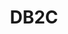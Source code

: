 ---
slug: DB2C
title: "DB2C"
description: "Never miss a knock on your door, wherever you are."
image: "/images/smartentry/DB2C.jpg"
images:
  - url: "/images/smartentry/DB2C.jpg"
    caption: "Front view"

features:
  - "1536 x 1536 full HD resolution for detailed video capture with 160° vertical wide-angle lens."
  - "1/2.7” advanced scan CMOS sensor with low-light sensitivity and IR-cut filter for clear day/night monitoring."
  - "Up to 6 meters (20 feet) infrared night vision range with automatic switching."
  - "Built-in PIR motion detection sensor with 100° sensing angle and 5m range."
  - "Adjustable PIR sensitivity (high/medium/low) for tailored motion alerts."
  - "Two-way communication with high-sensitivity microphone and powerful speaker."
  - "Video intercom and smart alarm via EZVIZ app with tamper protection."
  - "Supports H.265/H.264 video compression for efficient streaming and storage."
  - "Battery-powered with 5200mAh rechargeable lithium battery and max power usage of 7.5W."
  - "2.4 GHz Wi-Fi support with secure transmission using WPA/WPA2 encryption."
  - "Storage supported via TF card up to 256GB (not included)."

specification:
  model: "CS-DB2C-A0-1E3WPBR"
  image_sensor: "1/2.7 Advanced Scan CMOS Sensor (Supports Low Light Sensitivity)"
  lens: "2.2mm f/2.4 aperture, ultra-wide 160° vertical field of view"
  maximum_accuracy: "1536 x 1536 Full HD resolution"
  framerate: "Maximum: 15 fps; self-adapting during network transmission"
  Ingress_Protection_Degree: "No IP class"
  size: "100 x 54 x 37 mm (3.94 in x 2.13 in x 1.46 in)"
  battery: "5200mAh rechargeable lithium battery"
price: "Contact Sales"

---